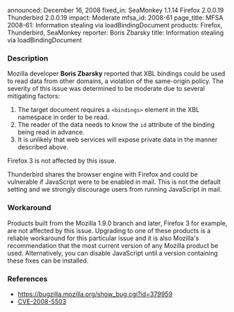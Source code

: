 announced: December 16, 2008
fixed_in: SeaMonkey 1.1.14
          Firefox 2.0.0.19
          Thunderbird 2.0.0.19
impact: Moderate
mfsa_id: 2008-61
page_title: MFSA 2008-61: Information stealing via loadBindingDocument
products: Firefox, Thunderbird, SeaMonkey
reporter: Boris Zbarsky
title: Information stealing via loadBindingDocument

<h3>Description</h3>

<p>Mozilla developer <strong>Boris Zbarsky</strong> reported that XBL
   bindings could be used to read data from other domains, a violation
   of the same-origin policy.  The severity of this issue was determined
   to be moderate due to several mitigating factors:</p>
<ol>
  <li>The target document requires a <code>&lt;bindings&gt;</code>
       element in the XBL namespace in order to be read.</li>
  <li>The reader of the data needs to know the <code>id</code> attribute
      of the binding being read in advance.</li>
  <li>It is unlikely that web services will expose private data in the
       manner described above.</li>
</ol>

<p class="note">Firefox 3 is not affected by this issue.</p>

<p class="note">Thunderbird shares the browser engine with Firefox and
could be vulnerable if JavaScript were to be enabled in mail. This is
not the default setting and we strongly discourage users from running
JavaScript in mail.</p>

<h3>Workaround</h3>

<p>Products built from the Mozilla 1.9.0 branch and later, Firefox 3
for example, are not affected by this issue.  Upgrading to one of
these products is a reliable workaround for this particular issue and
it is also Mozilla's recommendation that the most current version of
any Mozilla product be used.  Alternatively, you can disable
JavaScript until a version containing these fixes can be
installed.</p>

<h3>References</h3>

<ul>
  <li><a href="https://bugzilla.mozilla.org/show_bug.cgi?id=379959">https://bugzilla.mozilla.org/show_bug.cgi?id=379959</a></li>
  <li><a class="ex-ref" href="http://cve.mitre.org/cgi-bin/cvename.cgi?name=CVE-2008-5503">CVE-2008-5503</a></li>
</ul>



